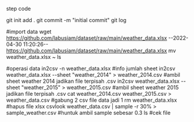 step code





git init
add .
git commit -m "initial commit"
git log

#import data
wget https://github.com/labusiam/dataset/raw/main/weather_data.xlsx
--2022-04-30 11:20:26--  https://github.com/labusiam/dataset/raw/main/weather_data.xlsx
mv weather_data.xlsx ~
ls

#operasi data
in2csv -n weather_data.xlsx #info jumlah sheet
in2csv weather_data.xlsx --sheet "weather_2014" > weather_2014.csv #ambil sheet weather 2014 jadikan file terpisah .csv
in2csv weather_data.xlsx --sheet "weather_2015" > weather_2015.csv #ambil sheet weather 2015 jadikan file terpisah .csv
cat weather_2014.csv weather_2015.csv > weather_data.csv #gabung 2 csv file data jadi 1
rm weather_data.xlsx #hapus file xlsx
csvlook weather_data.csv | sample -r 30% > sample_weather.csv #huntuk ambil sample sebesar 0.3
ls #cek file
